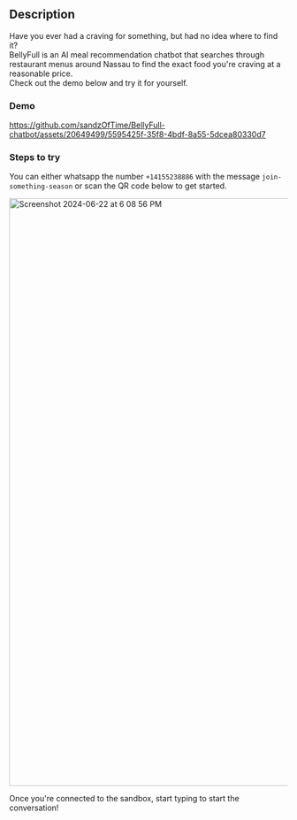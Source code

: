 ## Description

Have you ever had a craving for something, but had no idea where to find it?\
BellyFull is an AI meal recommendation chatbot that searches through restaurant menus around Nassau to find the exact food you're craving at a reasonable price.\
Check out the demo below and try it for yourself.

### Demo

https://github.com/sandzOfTime/BellyFull-chatbot/assets/20649499/5595425f-35f8-4bdf-8a55-5dcea80330d7


### Steps to try

You can either whatsapp the number `+14155238886` with the message `join-something-season` or scan the QR code below to get started.


<img width="1063" alt="Screenshot 2024-06-22 at 6 08 56 PM" src="https://github.com/sandzOfTime/BellyFull-chatbot/assets/20649499/c424a14e-f475-449a-a714-a8508cb5af33">

Once you're connected to the sandbox, start typing to start the conversation!

